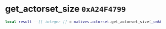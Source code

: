 # get_actorset_size `0xA24F4799`

```lua
local result --[[ integer ]] = natives.actorset.get_actorset_size(_unk0 --[[ integer ]])
```